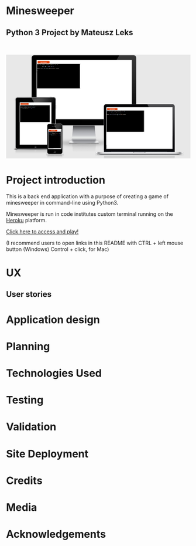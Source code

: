 # Minesweeper 

## Python 3 Project by Mateusz Leks

<br>

![ami.responsive](assets/readme_files/ami.responsivep3.png)

# Project introduction

This is a back end application with a purpose of creating a game of minesweeper in command-line using Python3.

Minesweeper is run in code institutes custom terminal running on the [Heroku](https://www.heroku.com/home) platform.

[Click here to access and play!](https://minesweeper-matt.herokuapp.com/)

(I recommend users to open links in this README with CTRL + left mouse button (Windows) Control + click, for Mac)
# UX
## User stories

# Application design

# Planning

# Technologies Used

# Testing

# Validation

# Site Deployment 

# Credits

# Media

# Acknowledgements